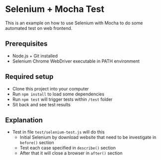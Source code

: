 # Selenium + Mocha Test

This is an example on how to use Selenium with Mocha to do some automated test on web frontend.

## Prerequisites
* Node.js + Git installed
* Selenium Chrome WebDriver executable in PATH environment

## Required setup
* Clone this project into your computer
* Run `npm install` to load some dependencies
* Run `npm test` will trigger tests within `/test` folder
* Sit back and see test results

## Explanation
* Test in file `test/selenium-test.js` will do this
  * Initial Selenium by download website that need to be investigate in `before()` section
  * Test each case specified in `describe()` section
  * After that it will close a browser in `after()` section